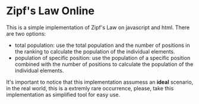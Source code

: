 # Zipf's Law Online

This is a simple implementation of Zipf's Law on javascript and html. There are two options:

- total population: use the total population and the number of positions in the ranking to calculate the population of the individual elements.
- population of specific position: use the population of a specific position combined with the number of positions to calculate the population of the individual elements.

It's important to notice that this implementation assumess an **ideal** scenario, in the real world, this is a extremly rare occurrence, please, take this implementation as simplified tool for easy use.
